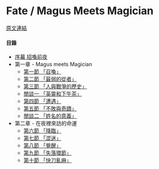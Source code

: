 Fate / Magus Meets Magician
====
[原文連結](https://syosetu.org/novel/42788/)

#### 目錄
* [序幕 招喚前夜](./article/0000.md)
* 第一章 - Magus meets Magician
  * [第一節 「召喚」](./article/0101.md)
  * [第二節 「最弱的從者」](./article/0102.md)
  * [第三節 「人與戰爭的歷史」](./article/0103.md)
  * [閒談一 「英靈和下午茶」](./article/010301.md)
  * [第四節 「遭遇」](./article/0104.md)
  * [第五節 「不敗與奇蹟」](./article/0105.md)
  * [閒談二 「姓名的意義」](./article/010501.md)
* 第二章 - 在夜裡來訪的命運
  * [第六節 「降臨」](./article/0206.md)
  * [第七節 「混迷」](./article/0207.md)
  * [第八節 「覺醒」](./article/0208.md)
  * [第九節 「失落環節」](./article/0209.md)
  * [第十節 「快刀亂麻」](./article/0210.md)
